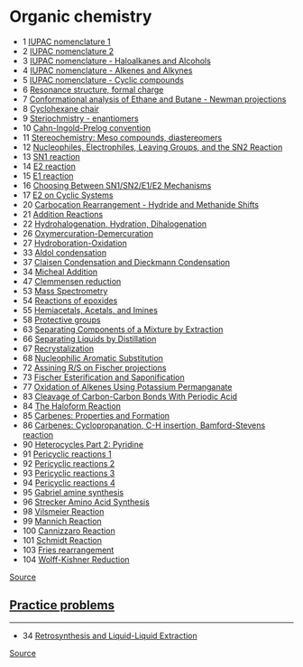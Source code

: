 # Organic chemistry

- 1 [IUPAC nomenclature 1](iupac-nomenclature-1)
- 2 [IUPAC nomenclature 2](iupac-nomenclature-2)
- 3 [IUPAC nomenclature - Haloalkanes and Alcohols](iupac-nomenclature-haloalkanes-alcohols)
- 4 [IUPAC nomenclature - Alkenes and Alkynes](iupac-nomenclature-alkenes-alkynes)
- 5 [IUPAC nomenclature - Cyclic compounds](iupac-nomenclature-cyclic-compounds)
- 6 [Resonance structure, formal charge](resonance-structure-formal-charge)
- 7 [Conformational analysis of Ethane and Butane - Newman projections](conformational-analysis-ethane-butane-newman-projections)
- 8 [Cyclohexane chair](cyclohexane-chair)
- 9 [Steriochmistry - enantiomers](steriochemistry-enantiomers)
- 10 [Cahn-Ingold-Prelog convention](cahn-ingold-prelog-convention)
- 11 [Stereochemistry: Meso compounds, diastereomers](stereochemistry-meso-compounds-diastereomers)
- 12 [Nucleophiles, Electrophiles, Leaving Groups, and the SN2 Reaction](nucleophiles-electrophiles-leaving-groups-sn2-reaction)
- 13 [SN1 reaction](sn1-reaction)
- 14 [E2 reaction](e2-reaction)
- 15 [E1 reaction](e1-reaction)
- 16 [Choosing Between SN1/SN2/E1/E2 Mechanisms](choosing-sn1-sn2-e1-e2)
- 17 [E2 on Cyclic Systems](e2-on-cyclic-systems)
- 20 [Carbocation Rearrangement - Hydride and Methanide Shifts](carbocation-rearrangement)
- 21 [Addition Reactions](addition-reactions)
- 22 [Hydrohalogenation, Hydration, Dihalogenation](hydrohalogenation-hydration-dihalogenation)
- 26 [Oxymercuration-Demercuration](oxymercuration-demercuration)
- 27 [Hydroboration-Oxidation](hydroboration-oxidation)
- 33 [Aldol condensation](aldol-condensation)
- 37 [Claisen Condensation and Dieckmann Condensation](claisen-condensation-dieckmann-condensation)
- 34 [Micheal Addition](micheal-addition)
- 47 [Clemmensen reduction](clemmensen-reduction)
- 53 [Mass Spectrometry](mass-spectrometry)
- 54 [Reactions of epoxides](reactions-of-epoxides)
- 55 [Hemiacetals, Acetals, and Imines](hemiacetals-acetals-imines)
- 58 [Protective groups](protective-groups)
- 63 [Separating Components of a Mixture by Extraction](extration-separation)
- 66 [Separating Liquids by Distillation](separating-liquids-distillation)
- 67 [Recrystalization](recrystalization)
- 68 [Nucleophilic Aromatic Substitution](nucleophilic-aromatic-substitution)
- 72 [Assining R/S on Fischer projections](assigning-r-s-on-fischer-projections)
- 73 [Fischer Esterification and Saponification](fischer-esterification)
- 77 [Oxidation of Alkenes Using Potassium Permanganate](oxidation-alkenes-potassium-permanganate)
- 83 [Cleavage of Carbon-Carbon Bonds With Periodic Acid](carbon-carbon-bond-cleavage-periodic-acid)
- 84 [The Haloform Reaction](haloform-reaction)
- 85 [Carbenes: Properties and Formation](carbenes)
- 86 [Carbenes: Cyclopropanation, C-H insertion, Bamford-Stevens reaction](carbenes-2)
- 90 [Heterocycles Part 2: Pyridine](pyridine)
- 91 [Pericyclic reactions 1](pericyclic-reactions-1)
- 92 [Pericyclic reactions 2](pericyclic-reactions-2)
- 93 [Pericyclic reactions 3](pericyclic-reactions-3)
- 94 [Pericyclic reactions 4](pericyclic-reactions-4)
- 95 [Gabriel amine synthesis](gabriel-amine-synthesis)
- 96 [Strecker Amino Acid Synthesis](strecker-amino-acid-synthesis)
- 98 [Vilsmeier Reaction](vilsmeier-reaction)
- 99 [Mannich Reaction](mannich-reaction)
- 100 [Cannizzaro Reaction](cannizzaro-reaction)
- 101 [Schmidt Reaction](schmidt-reaction)
- 103 [Fries rearrangement](fries-rearrangement)
- 104 [Wolff-Kishner Reduction](wolff-kishner-reduction)

[Source](https://www.youtube.com/playlist?list=PLybg94GvOJ9GtvOUYLW601u1Oiaoat2UF)

## [Practice problems](practice-problems/index)

---

- 34 [Retrosynthesis and Liquid-Liquid Extraction](retrosynthesis)

[Source](https://www.youtube.com/playlist?list=PL8dPuuaLjXtONguuhLdVmq0HTKS0jksS4)